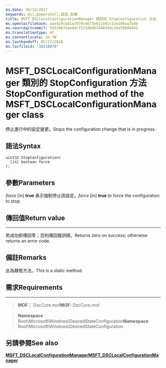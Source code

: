 ```yaml
---
ms.date: 06/12/2017
keywords: dsc,powershell,設定,安裝
title: MSFT_DSCLocalConfigurationManager 類別的 StopConfiguration 方法
ms.openlocfilehash: aaed29cb81e2079c4673b621b81c52e109aa7b48
ms.sourcegitcommit: 54534635eedacf531d8d6344019dc16a50b8b441
ms.translationtype: HT
ms.contentlocale: zh-TW
ms.lasthandoff: 05/17/2018
ms.locfileid: "34218870"
---
```

# <a name="stopconfiguration-method-of-the-msftdsclocalconfigurationmanager-class"></a><span data-ttu-id="cabf2-103">MSFT_DSCLocalConfigurationManager 類別的 StopConfiguration 方法</span><span class="sxs-lookup"><span data-stu-id="cabf2-103">StopConfiguration method of the MSFT_DSCLocalConfigurationManager class</span></span>

<span data-ttu-id="cabf2-104">停止進行中的設定變更。</span><span class="sxs-lookup"><span data-stu-id="cabf2-104">Stops the configuration change that is in progress.</span></span>

<a name="syntax"></a><span data-ttu-id="cabf2-105">語法</span><span class="sxs-lookup"><span data-stu-id="cabf2-105">Syntax</span></span>
------

```mof
uint32 StopConfiguration(
  [in] boolean force
);
```

<a name="parameters"></a><span data-ttu-id="cabf2-106">參數</span><span class="sxs-lookup"><span data-stu-id="cabf2-106">Parameters</span></span>
----------

<span data-ttu-id="cabf2-107">*force* \[in\] **true** 表示強制停止該設定。</span><span class="sxs-lookup"><span data-stu-id="cabf2-107">*force* \[in\] **true** to force the configuration to stop.</span></span>

## <a name="return-value"></a><span data-ttu-id="cabf2-108">傳回值</span><span class="sxs-lookup"><span data-stu-id="cabf2-108">Return value</span></span>
------------

<span data-ttu-id="cabf2-109">若成功即傳回零；否則傳回錯誤碼。</span><span class="sxs-lookup"><span data-stu-id="cabf2-109">Returns zero on success; otherwise returns an error code.</span></span>

## <a name="remarks"></a><span data-ttu-id="cabf2-110">備註</span><span class="sxs-lookup"><span data-stu-id="cabf2-110">Remarks</span></span>

<span data-ttu-id="cabf2-111">此為靜態方法。</span><span class="sxs-lookup"><span data-stu-id="cabf2-111">This is a static method.</span></span>

## <a name="requirements"></a><span data-ttu-id="cabf2-112">需求</span><span class="sxs-lookup"><span data-stu-id="cabf2-112">Requirements</span></span>
------------
><span data-ttu-id="cabf2-113">**MOF：** DscCore.mof</span><span class="sxs-lookup"><span data-stu-id="cabf2-113">**MOF:** DscCore.mof</span></span>

><span data-ttu-id="cabf2-114">**Namespace**：Root\Microsoft\Windows\DesiredStateConfiguration</span><span class="sxs-lookup"><span data-stu-id="cabf2-114">**Namespace**: Root\Microsoft\Windows\DesiredStateConfiguration</span></span>


## <a name="see-also"></a><span data-ttu-id="cabf2-115">另請參閱</span><span class="sxs-lookup"><span data-stu-id="cabf2-115">See also</span></span>


[<span data-ttu-id="cabf2-116">**MSFT_DSCLocalConfigurationManager**</span><span class="sxs-lookup"><span data-stu-id="cabf2-116">**MSFT_DSCLocalConfigurationManager**</span></span>](msft-dsclocalconfigurationmanager.md)